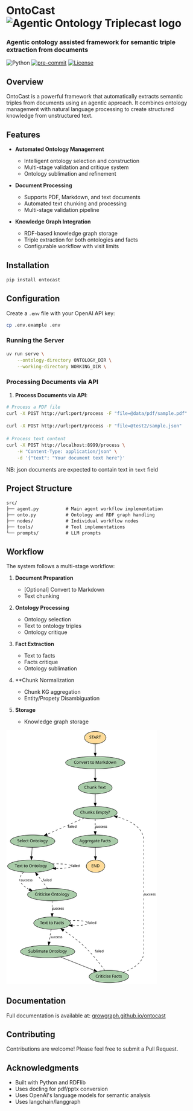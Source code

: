 # OntoCast <img src="https://raw.githubusercontent.com/growgraph/ontocast/refs/heads/main/docs/assets/favicon.ico" alt="Agentic Ontology Triplecast logo" style="height: 32px; width:32px;"/>

### Agentic ontology assisted framework for semantic triple extraction from documents

![Python](https://img.shields.io/badge/python-3.12-blue.svg) 
[![pre-commit](https://github.com/growgraph/ontocast/actions/workflows/pre-commit.yml/badge.svg)](https://github.com/growgraph/ontocast/actions/workflows/pre-commit.yml)
[![License](https://img.shields.io/badge/License-Apache_2.0-blue.svg)](https://opensource.org/licenses/Apache-2.0)

## Overview

OntoCast is a powerful framework that automatically extracts semantic triples from documents using an agentic approach. It combines ontology management with natural language processing to create structured knowledge from unstructured text.

## Features

- **Automated Ontology Management**
  - Intelligent ontology selection and construction
  - Multi-stage validation and critique system
  - Ontology sublimation and refinement

- **Document Processing**
  - Supports PDF, Markdown, and text documents
  - Automated text chunking and processing
  - Multi-stage validation pipeline

- **Knowledge Graph Integration**
  - RDF-based knowledge graph storage
  - Triple extraction for both ontologies and facts
  - Configurable workflow with visit limits

## Installation

```bash
pip install ontocast
```

## Configuration


Create a `.env` file with your OpenAI API key:

```bash
cp .env.example .env
```


### Running the Server

```bash
uv run serve \
    --ontology-directory ONTOLOGY_DIR \
    --working-directory WORKING_DIR \
```

### Processing Documents via API

1. **Process Documents via API**:
```bash
# Process a PDF file
curl -X POST http://url:port/process -F "file=@data/pdf/sample.pdf"

curl -X POST http://url:port/process -F "file=@test2/sample.json"

# Process text content
curl -X POST http://localhost:8999/process \
    -H "Content-Type: application/json" \
    -d '{"text": "Your document text here"}'
```

NB: json documents are expected to contain text in `text` field

## Project Structure

```
src/
├── agent.py          # Main agent workflow implementation
├── onto.py           # Ontology and RDF graph handling
├── nodes/            # Individual workflow nodes
├── tools/            # Tool implementations
└── prompts/          # LLM prompts
```

## Workflow

The system follows a multi-stage workflow:

1. **Document Preparation**
   - [Optional] Convert to Markdown
   - Text chunking

2. **Ontology Processing**
   - Ontology selection
   - Text to ontology triples
   - Ontology critique

3. **Fact Extraction**
   - Text to facts
   - Facts critique
   - Ontology sublimation

4. **Chunk Normalization
   - Chunk KG aggregation
   - Entity/Propety Disambiguation

5. **Storage**
   - Knowledge graph storage

[<img src="docs/assets/graph.png" width="400"/>](graph.png)

## Documentation

Full documentation is available at: [growgraph.github.io/ontocast](https://growgraph.github.io/ontocast)

## Contributing

Contributions are welcome! Please feel free to submit a Pull Request.

## Acknowledgments

- Built with Python and RDFlib
- Uses docling for pdf/pptx conversion
- Uses OpenAI's language models for semantic analysis
- Uses langchain/langgraph

